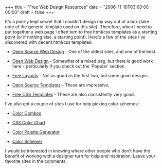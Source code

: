 +++
title = "Free Web Design Resources"
date = "2006-11-10T03:00:00-00:00"
draft = false
+++

It's a poorly kept secret that I couldn't design my way out of a box
(take note of the generic template used on this site). Therefore, when I
need to put together a web page I often turn to free html/css templates
as a starting point (or if nothing else, a starting point). Here's a few
of the sites I've discovered with decent html/css templates:

-   [Open Source Web Design](http://www.oswd.org/) - One of the oldest
    sites, and one of the best.

-   [Open Web Design](http://www.openwebdesign.org/) - Somewhat of a
    mixed bag, but there is good work here - particularly if you check
    out the 'Popular' section.

-   [Free Layouts](http://www.freelayouts.com) - Not as good as the
    first two, but some good designs.

-   [Open Source Templates](http://opensourcetemplates.org) - These
    are impressive.

-   [Free CSS Templates](http://www.free-css-templates.com/) - These are
    also consistently very good.

I've also got a couple of sites I use for help picking color schemes:

-   [Color Combos](http://www.colorcombos.com)

-   [CSS Color Chart](http://www.somacon.com/p142.php)

-   [Color Palette Generator](http://www.degraeve.com/color-palette/)

-   [Color Schemer](http://www.colorschemer.com/online.html)

I would be interested in knowing where other people who don't have the
benefit of working with a designer turn for help and inspiration. Leave
your favorite sites in the comments.

